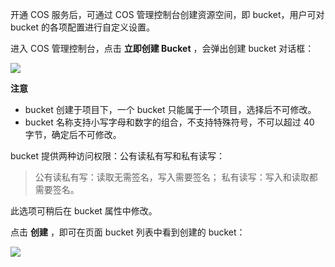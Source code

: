 开通 COS 服务后，可通过 COS 管理控制台创建资源空间，即 bucket，用户可对 bucket 的各项配置进行自定义设置。

进入 COS 管理控制台，点击 **立即创建 Bucket** ，会弹出创建 bucket 对话框：

![](//mccdn.qcloud.com/static/img/a72342e5d10c18ccba9dde905fcd8695/image.png)

**注意**

- bucket 创建于项目下，一个 bucket 只能属于一个项目，选择后不可修改。
- bucket 名称支持小写字母和数字的组合，不支持特殊符号，不可以超过 40 字节，确定后不可修改。

bucket 提供两种访问权限：公有读私有写和私有读写：

> 公有读私有写：读取无需签名，写入需要签名；
> 私有读写：写入和读取都需要签名。

此选项可稍后在 bucket 属性中修改。

点击 **创建** ，即可在页面 bucket 列表中看到创建的 bucket：

![](//mccdn.qcloud.com/static/img/0e3624e28cd0fa0f2d95da6492d55c72/image.jpg)












